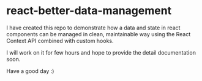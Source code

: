 # react-better-data-management

I have created this repo to demonstrate how a data and state in react components can be managed in clean, maintainable way using the React Context API combined with custom hooks.

I will work on it for few hours and hope to provide the detail documentation soon.

Have a good day :)
